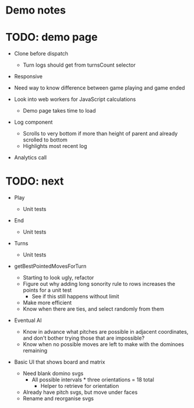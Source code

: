 # Demo notes

# TODO: demo page
* Clone before dispatch
    * Turn logs should get from turnsCount selector
* Responsive
* Need way to know difference between game playing and game ended
* Look into web workers for JavaScript calculations
    * Demo page takes time to load

* Log component
    * Scrolls to very bottom if more than height of parent and already scrolled to bottom
    * Highlights most recent log
* Analytics call

# TODO: next
* Play
    * Unit tests

* End
    * Unit tests

* Turns
    * Unit tests

* getBestPointedMovesForTurn
    * Starting to look ugly, refactor
    * Figure out why adding long sonority rule to rows increases the points for a unit test
        * See if this still happens without limit
    * Make more efficient
    * Know when there are ties, and select randomly from them
* Eventual AI
    * Know in advance what pitches are possible in adjacent coordinates, and don't bother trying those that are impossible?
    * Know when no possible moves are left to make with the dominoes remaining

* Basic UI that shows board and matrix
    * Need blank domino svgs
        * All possible intervals * three orientations = 18 total
            * Helper to retrieve for orientation
    * Already have pitch svgs, but move under faces
    * Rename and reorganise svgs